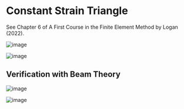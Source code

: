 # Constant Strain Triangle

See Chapter 6 of A First Course in the Finite Element Method by Logan (2022).

![image](https://user-images.githubusercontent.com/104728656/224663816-f7f44bd3-8b1a-4254-823f-84d90c6b0faf.png)

![image](https://user-images.githubusercontent.com/104728656/225024096-177d1fbd-58c6-48b8-b2f6-001f4ce0c7b9.png)

## Verification with Beam Theory

![image](https://user-images.githubusercontent.com/104728656/224531513-f4cfe949-81c5-496b-8220-c9fbe2a28fbe.png)

![image](https://user-images.githubusercontent.com/104728656/224548536-1d566662-72ff-4d00-81b2-32e572732296.png)
